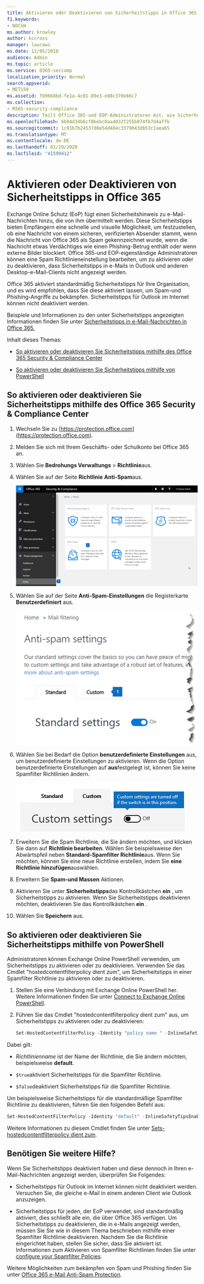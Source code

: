 ```yaml
---
title: Aktivieren oder Deaktivieren von Sicherheitstipps in Office 365
f1.keywords:
- NOCSH
ms.author: krowley
author: kccross
manager: laurawi
ms.date: 12/05/2018
audience: Admin
ms.topic: article
ms.service: O365-seccomp
localization_priority: Normal
search.appverid:
- MET150
ms.assetid: f09668bd-fe1a-4c01-89e3-e88c370e66c7
ms.collection:
- M365-security-compliance
description: Teilt Office 365-und EOP-Administratoren mit, wie Sicherheitstipps in e-Mail-Nachrichten aktiviert und deaktiviert werden.
ms.openlocfilehash: 6b94d34b6cf8bebc0aa4032f255b874fb7d4affb
ms.sourcegitcommit: 1c91b7b24537d0e54d484c3379043db53c1aea65
ms.translationtype: MT
ms.contentlocale: de-DE
ms.lasthandoff: 01/29/2020
ms.locfileid: "41599412"
---
```

# <a name="enable-or-disable-safety-tips-in-office-365"></a>Aktivieren oder Deaktivieren von Sicherheitstipps in Office 365

Exchange Online Schutz (EoP) fügt einen Sicherheitshinweis zu e-Mail-Nachrichten hinzu, die von ihm übermittelt werden. Diese Sicherheitstipps bieten Empfängern eine schnelle und visuelle Möglichkeit, um festzustellen, ob eine Nachricht von einem sicheren, verifizierten Absender stammt, wenn die Nachricht von Office 365 als Spam gekennzeichnet wurde, wenn die Nachricht etwas Verdächtiges wie einen Phishing-Betrug enthält oder wenn externe Bilder blockiert. Office 365-und EOP-eigenständige Administratoren können eine Spam Richtlinieneinstellung bearbeiten, um zu aktivieren oder zu deaktivieren, dass Sicherheitstipps in e-Mails in Outlook und anderen Desktop-e-Mail-Clients nicht angezeigt werden.

Office 365 aktiviert standardmäßig Sicherheitstipps für Ihre Organisation, und es wird empfohlen, dass Sie diese aktiviert lassen, um Spam-und Phishing-Angriffe zu bekämpfen. Sicherheitstipps für Outlook im Internet können nicht deaktiviert werden.

Beispiele und Informationen zu den unter Sicherheitstipps angezeigten Informationen finden Sie unter [Sicherheitstipps in e-Mail-Nachrichten in Office 365.](safety-tips-in-office-365.md)

Inhalt dieses Themas:

- [So aktivieren oder deaktivieren Sie Sicherheitstipps mithilfe des Office 365 Security &amp; Compliance Center](enable-or-disable-safety-tips.md#SandCCsafetytip)

- [So aktivieren oder deaktivieren Sie Sicherheitstipps mithilfe von PowerShell](enable-or-disable-safety-tips.md#pshellsafetytip)

## <a name="to-enable-or-disable-safety-tips-by-using-the-office-365-security-amp-compliance-center"></a>So aktivieren oder deaktivieren Sie Sicherheitstipps mithilfe des Office 365 Security &amp; Compliance Center
<a name="SandCCsafetytip"> </a>

1. Wechseln Sie zu [https://protection.office.com](https://protection.office.com).

2. Melden Sie sich mit Ihrem Geschäfts- oder Schulkonto bei Office 365 an.

3. Wählen Sie **Bedrohungs Verwaltungs** \> **Richtlinie**aus.

4. Wählen Sie auf der Seite **Richtlinie** **Anti-Spam**aus.

    ![In diesem Screenshot wird gezeigt, wie Sie zur Seite Antispameinstellungen im Security &amp; Compliance Center gelangen.](../media/b8eb2ee3-2eb1-4ea2-b138-f6d7fb2e23de.png)

5. Wählen Sie auf der Seite **Anti-Spam-Einstellungen** die Registerkarte **Benutzerdefiniert** aus.

    ![Dieser Screenshot zeigt den Speicherort der benutzerdefinierten Registerkarte auf der Seite Anti-Spam-Einstellungen im &amp; Security Compliance Center.](../media/1d688d23-e6f3-4de5-84a7-e8ce31786193.png)

6. Wählen Sie bei Bedarf die Option **benutzerdefinierte Einstellungen** aus, um benutzerdefinierte Einstellungen zu aktivieren. Wenn die Option benutzerdefinierte Einstellungen auf **aus**festgelegt ist, können Sie keine Spamfilter Richtlinien ändern.

    ![Dieser Screenshot zeigt, dass benutzerdefinierte Anti-Spam-Filterrichtlinien Einstellungen deaktiviert wurden.](../media/94f900ad-b556-4a31-a3ac-acfcd72e71b8.png)

7. Erweitern Sie die Spam Richtlinie, die Sie ändern möchten, und klicken Sie dann auf **Richtlinie bearbeiten**. Wählen Sie beispielsweise den Abwärtspfeil neben **Standard-Spamfilter Richtlinie**aus. Wenn Sie möchten, können Sie eine neue Richtlinie erstellen, indem Sie **eine Richtlinie hinzufügen**auswählen.

8. Erweitern Sie **Spam-und Massen** Aktionen.

9. Aktivieren Sie unter **Sicherheitstipps**das Kontrollkästchen **ein** , um Sicherheitstipps zu aktivieren. Wenn Sie Sicherheitstipps deaktivieren möchten, deaktivieren Sie das Kontrollkästchen **ein** .

10. Wählen Sie **Speichern** aus.

## <a name="to-enable-or-disable-safety-tips-by-using-powershell"></a>So aktivieren oder deaktivieren Sie Sicherheitstipps mithilfe von PowerShell
<a name="pshellsafetytip"> </a>

Administratoren können Exchange Online PowerShell verwenden, um Sicherheitstipps zu aktivieren oder zu deaktivieren. Verwenden Sie das Cmdlet "hostedcontentfilterpolicy dient zum", um Sicherheitstipps in einer Spamfilter Richtlinie zu aktivieren oder zu deaktivieren.

1. Stellen Sie eine Verbindung mit Exchange Online PowerShell her. Weitere Informationen finden Sie unter [Connect to Exchange Online PowerShell](https://docs.microsoft.com/powershell/exchange/exchange-online/connect-to-exchange-online-powershell/connect-to-exchange-online-powershell).

2. Führen Sie das Cmdlet "hostedcontentfilterpolicy dient zum" aus, um Sicherheitstipps zu aktivieren oder zu deaktivieren:

   ```powershell
   Set-HostedContentFilterPolicy -Identity "policy name " -InlineSafetyTipsEnabled <$true | $false>
   ```

Dabei gilt:

- *Richtlinienname* ist der Name der Richtlinie, die Sie ändern möchten, beispielsweise **default**.

- `$true`aktiviert Sicherheitstipps für die Spamfilter Richtlinie.

- `$false`deaktiviert Sicherheitstipps für die Spamfilter Richtlinie.

Um beispielsweise Sicherheitstipps für die standardmäßige Spamfilter Richtlinie zu deaktivieren, führen Sie den folgenden Befehl aus:

```powershell
Set-HostedContentFilterPolicy -Identity "default" -InlineSafetyTipsEnabled $false
```

Weitere Informationen zu diesem Cmdlet finden Sie unter [Sets-hostedcontentfilterpolicy dient zum](https://docs.microsoft.com/powershell/module/exchange/antispam-antimalware/set-hostedcontentfilterpolicy).

## <a name="still-need-help"></a>Benötigen Sie weitere Hilfe?
<a name="pshellsafetytip"> </a>

Wenn Sie Sicherheitstipps deaktiviert haben und diese dennoch in Ihren e-Mail-Nachrichten angezeigt werden, überprüfen Sie Folgendes:

- Sicherheitstipps für Outlook im Internet können nicht deaktiviert werden. Versuchen Sie, die gleiche e-Mail in einem anderen Client wie Outlook anzuzeigen.

- Sicherheitstipps für jeden, der EoP verwendet, sind standardmäßig aktiviert, dies schließt alle ein, die über Office 365 verfügen. Um Sicherheitstipps zu deaktivieren, die in e-Mails angezeigt werden, müssen Sie Sie wie in diesem Thema beschrieben mithilfe einer Spamfilter Richtlinie deaktivieren. Nachdem Sie die Richtlinie eingerichtet haben, stellen Sie sicher, dass Sie aktiviert ist. Informationen zum Aktivieren von Spamfilter Richtlinien finden Sie unter [configure your Spamfilter Policies](configure-your-spam-filter-policies.md).

Weitere Möglichkeiten zum bekämpfen von Spam und Phishing finden Sie unter [Office 365 e-Mail Anti-Spam Protection](anti-spam-protection.md).
